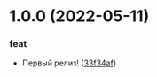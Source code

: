 # 1.0.0 (2022-05-11)


### feat

* Первый релиз! ([33f34af](https://github.com/Lizardz7z/QAOPS-for-web-app/commit/33f34afe2f8b9c6785b1d6c132f9837a721b54ce))
